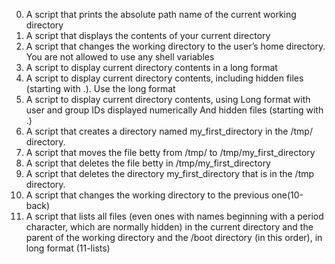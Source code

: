 0. A script that prints the absolute path name of the current working directory
1. A script that displays the contents of your current directory
2. A script that changes the working directory to the user’s home directory. You are not allowed to use any shell variables
3. A script to display current directory contents in a long format
4. A script to display current directory contents, including hidden files (starting with .). Use the long format
5. A script to display current directory contents, using Long format with user and group IDs displayed numerically And hidden files (starting with .)
6. A script that creates a directory named my_first_directory in the /tmp/ directory.
7. A script that moves the file betty from /tmp/ to /tmp/my_first_directory
8. A script that deletes the file betty in /tmp/my_first_directory
9. A script that deletes the directory my_first_directory that is in the /tmp directory.
10. A script that changes the working directory to the previous one(10-back)
11. A script that lists all files (even ones with names beginning with a period character, which are normally hidden) in the current directory and the parent of the working directory and the /boot directory (in this order), in long format (11-lists)
